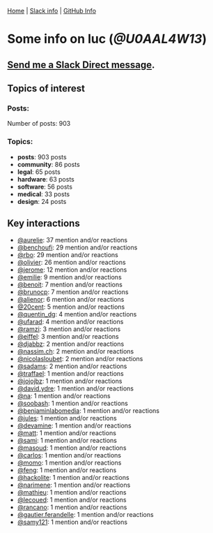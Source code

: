 [Home](https://kelu124.github.io/echommunity/) | [Slack info](https://kelu124.github.io/echommunity/) | [GitHub Info](https://kelu124.github.io/echommunity/github.html)

# Some info on __luc__ (_@U0AAL4W13_)


## [Send me a Slack Direct message](https://echopen.slack.com/messages/@luc/).

## Topics of interest

### Posts: 

Number of posts: 903

### Topics:

* __posts__: 903 posts
* __community__: 86 posts
* __legal__: 65 posts
* __hardware__: 63 posts
* __software__: 56 posts
* __medical__: 33 posts
* __design__: 24 posts

## Key interactions 

* [@aurelie](./U37GZRZU6.md): 37 mention and/or reactions
* [@benchoufi](./U0B47KC3S.md): 29 mention and/or reactions
* [@rbo](./U38HVMZ6K.md): 29 mention and/or reactions
* [@olivier](./U04DFTZ7D.md): 26 mention and/or reactions
* [@jerome](./U07UEJC2H.md): 12 mention and/or reactions
* [@emilie](./U0FN1B8KD.md): 9 mention and/or reactions
* [@benoit](./U0GMX7QUB.md): 7 mention and/or reactions
* [@brunocp](./U33817K25.md): 7 mention and/or reactions
* [@alienor](./U1N5Q9334.md): 6 mention and/or reactions
* [@20cent](./U0GN7EB32.md): 5 mention and/or reactions
* [@quentin_dg](./U2UU194RZ.md): 4 mention and/or reactions
* [@ufarad](./U0HF2S3QX.md): 4 mention and/or reactions
* [@ramzi](./U2UV28W2F.md): 3 mention and/or reactions
* [@eiffel](./U3GHS132Q.md): 3 mention and/or reactions
* [@djabbz](./U2PFHNN3C.md): 2 mention and/or reactions
* [@nassim.ch](./U1NM17NHF.md): 2 mention and/or reactions
* [@nicolasloubet](./U04H8570R.md): 2 mention and/or reactions
* [@sadams](./U2V0F9YAK.md): 2 mention and/or reactions
* [@traffael](./U3RKUJHHS.md): 1 mention and/or reactions
* [@jojojbz](./U1DGN6S80.md): 1 mention and/or reactions
* [@david.ydre](./U1JCFS7N3.md): 1 mention and/or reactions
* [@na](./U07SNUM7F.md): 1 mention and/or reactions
* [@soobash](./U1PAGSKGU.md): 1 mention and/or reactions
* [@benjaminlabomedia](./U394HRZ1B.md): 1 mention and/or reactions
* [@jules](./U3ML4L01Z.md): 1 mention and/or reactions
* [@devamine](./U2X7189QR.md): 1 mention and/or reactions
* [@matt](./U1EP1RDGE.md): 1 mention and/or reactions
* [@sami](./U2MF267L2.md): 1 mention and/or reactions
* [@masoud](./U3PLYAJPJ.md): 1 mention and/or reactions
* [@carlos](./U087C42L8.md): 1 mention and/or reactions
* [@momo](./U1NLWV4BZ.md): 1 mention and/or reactions
* [@feng](./U1G9KDFNE.md): 1 mention and/or reactions
* [@hackolite](./U20C8CKTL.md): 1 mention and/or reactions
* [@narimene](./U1NTT0ZPH.md): 1 mention and/or reactions
* [@mathieu](./U0PPGEYFK.md): 1 mention and/or reactions
* [@lecoued](./U3QGT3Q74.md): 1 mention and/or reactions
* [@rancano](./U3WRNP30B.md): 1 mention and/or reactions
* [@gautier.ferandelle](./U0PKUKHPC.md): 1 mention and/or reactions
* [@samy121](./U1G9AEN7L.md): 1 mention and/or reactions
